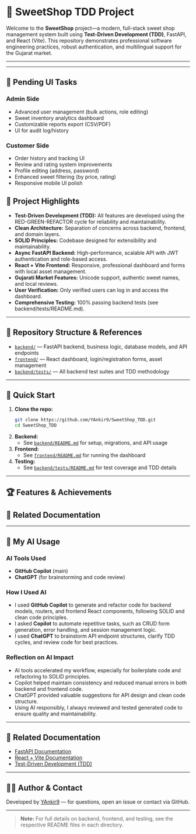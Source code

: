 # 🍬 SweetShop TDD Project
Welcome to the **SweetShop** project—a modern, full-stack sweet shop management system built using **Test-Driven Development (TDD)**, FastAPI, and React (Vite). This repository demonstrates professional software engineering practices, robust authentication, and multilingual support for the Gujarat market.

---
---

## 🚧 Pending UI Tasks

### Admin Side
- Advanced user management (bulk actions, role editing)
- Sweet inventory analytics dashboard
- Customizable reports export (CSV/PDF)
- UI for audit log/history

### Customer Side
- Order history and tracking UI
- Review and rating system improvements
- Profile editing (address, password)
- Enhanced sweet filtering (by price, rating)
- Responsive mobile UI polish

## 🚀 Project Highlights

- **Test-Driven Development (TDD):** All features are developed using the RED-GREEN-REFACTOR cycle for reliability and maintainability.
- **Clean Architecture:** Separation of concerns across backend, frontend, and domain layers.
- **SOLID Principles:** Codebase designed for extensibility and maintainability.
- **Async FastAPI Backend:** High-performance, scalable API with JWT authentication and role-based access.
- **React + Vite Frontend:** Responsive, professional dashboard and forms with local asset management.
- **Gujarati Market Features:** Unicode support, authentic sweet names, and local reviews.
- **User Verification:** Only verified users can log in and access the dashboard.
- **Comprehensive Testing:** 100% passing backend tests (see backend/tests/README.md).

---

## 📂 Repository Structure & References

- [`backend/`](./backend/README.md) — FastAPI backend, business logic, database models, and API endpoints
- [`frontend/`](./frontend/README.md) — React dashboard, login/registration forms, asset management
- [`backend/tests/`](./backend/tests/README.md) — All backend test suites and TDD methodology

---

## 📝 Quick Start

1. **Clone the repo:**
   ```bash
   git clone https://github.com/YAnkir9/SweetShop_TDD.git
   cd SweetShop_TDD
   ```
2. **Backend:**
   - See [`backend/README.md`](./backend/README.md) for setup, migrations, and API usage
3. **Frontend:**
   - See [`frontend/README.md`](./frontend/README.md) for running the dashboard
4. **Testing:**
   - See [`backend/tests/README.md`](./backend/tests/README.md) for test coverage and TDD details

---

## 🏆 Features & Achievements

## 🔗 Related Documentation

---

## 🤖 My AI Usage

### AI Tools Used
- **GitHub Copilot** (main)
- **ChatGPT** (for brainstorming and code review)

### How I Used AI
- I used **GitHub Copilot** to generate and refactor code for backend models, routers, and frontend React components, following SOLID and clean code principles.
- I asked **Copilot** to automate repetitive tasks, such as CRUD form generation, error handling, and session management logic.
- I used **ChatGPT** to brainstorm API endpoint structures, clarify TDD cycles, and review code for best practices.

### Reflection on AI Impact
- AI tools accelerated my workflow, especially for boilerplate code and refactoring to SOLID principles.
- Copilot helped maintain consistency and reduced manual errors in both backend and frontend code.
- ChatGPT provided valuable suggestions for API design and clean code structure.
- Using AI responsibly, I always reviewed and tested generated code to ensure quality and maintainability.

---

## 🔗 Related Documentation

 - [FastAPI Documentation](https://fastapi.tiangolo.com/)
 - [React + Vite Documentation](https://vitejs.dev/guide/)
- [Test-Driven Development (TDD)](https://en.wikipedia.org/wiki/Test-driven_development)

---

## 👨‍💻 Author & Contact

Developed by [YAnkir9](https://github.com/YAnkir9) — for questions, open an issue or contact via GitHub.

---

> **Note:** For full details on backend, frontend, and testing, see the respective README files in each directory.

